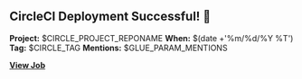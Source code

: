 ## CircleCI Deployment Successful! 🎉  

**Project:** $CIRCLE_PROJECT_REPONAME
**When:** $(date +'%m/%d/%Y %T')
**Tag:** $CIRCLE_TAG
**Mentions:** $GLUE_PARAM_MENTIONS

[**View Job**](${CIRCLE_BUILD_URL})